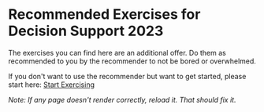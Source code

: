 # Recommended Exercises for Decision Support 2023

The exercises you can find here are an additional offer. Do them as recommended to you by the recommender to not be bored or overwhelmed.


If you don't want to use the recommender but want to get started, please start here: [Start Exercising](https://github.com/UMdecisionsupport/DecisionSupport2023/blob/main/Logic/Easy.md)

*Note: If any page doesn't render correctly, reload it. That should fix it.*

